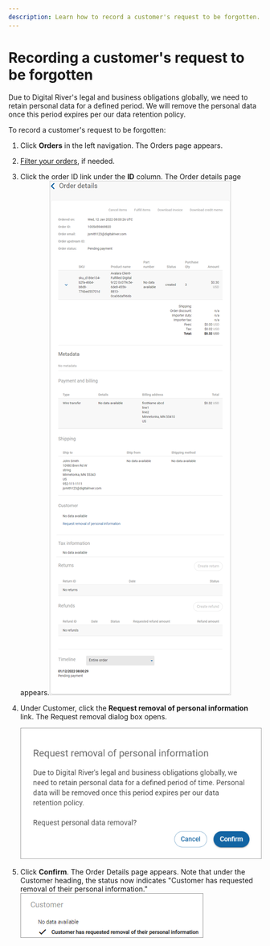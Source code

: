 ```yaml
---
description: Learn how to record a customer's request to be forgotten.
---
```


# Recording a customer's request to be forgotten

Due to Digital River's legal and business obligations globally, we need to retain personal data for a defined period. We will remove the personal data once this period expires per our data retention policy.

To record a customer's request to be forgotten:

1. Click **Orders** in the left navigation. The Orders page appears.
2. [Filter your orders](filtering-your-orders.md), if needed.
3. Click the order ID link under the **ID** column. The Order details page appears.![](../../../../.gitbook/assets/Order-details-page.png)
4.  Under Customer, click the **Request removal of personal information** link. The Request removal dialog box opens.

    <img src="../../../../.gitbook/assets/requestremovalinfo (4) (1) (2) (2) (1).png" alt="" data-size="original">
5. Click **Confirm**. The Order Details page appears. Note that under the Customer heading, the status now indicates "Customer has requested removal of their personal information." \
   <img src="../../../../.gitbook/assets/RequestToBeForgotten.png" alt="" data-size="original">
